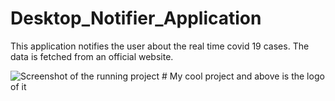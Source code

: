 # Desktop_Notifier_Application

This application notifies the user about the real time covid 19
cases. The data is fetched from an official website.

<img src="/docs/2.jpeg" alt="Screenshot of the running project"/>
# My cool project and above is the logo of it
